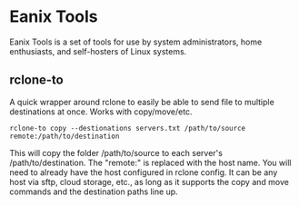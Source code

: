 # Eanix Tools
Eanix Tools is a set of tools for use by system administrators, home enthusiasts, and self-hosters of Linux systems. 
## rclone-to
A quick wrapper around rclone to easily be able to send file to multiple destinations at once. Works with copy/move/etc.
```
rclone-to copy --destionations servers.txt /path/to/source remote:/path/to/destination
```
This will copy the folder /path/to/source to each server's /path/to/destination. The "remote:" is replaced with the host name. You will need to already have the host configured in rclone config. It can be any host via sftp, cloud storage, etc., as long as it supports the copy and move commands and the destination paths line up.
